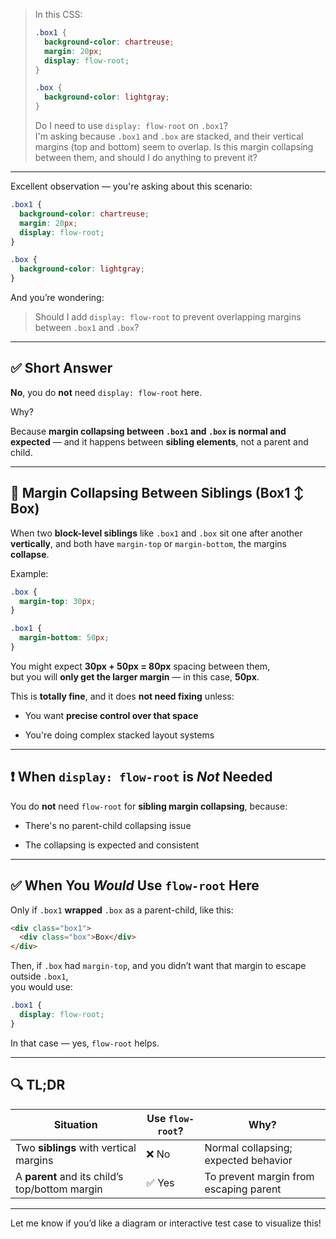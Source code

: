

> In this CSS:
> 
> ```css
> .box1 {
>   background-color: chartreuse;
>   margin: 20px;
>   display: flow-root;
> }
> 
> .box {
>   background-color: lightgray;
> }
> ```
> 
> Do I need to use `display: flow-root` on `.box1`?  
> I'm asking because `.box1` and `.box` are stacked, and their vertical margins (top and bottom) seem to overlap. Is this margin collapsing between them, and should I do anything to prevent it?


---


Excellent observation — you're asking about this scenario:

```css
.box1 {
  background-color: chartreuse;
  margin: 20px;
  display: flow-root;
}

.box {
  background-color: lightgray;
}
```

And you’re wondering:

> Should I add `display: flow-root` to prevent overlapping margins between `.box1` and `.box`?

---

## ✅ Short Answer

**No**, you do **not** need `display: flow-root` here.

Why?

Because **margin collapsing between `.box1` and `.box` is normal and expected** — and it happens between **sibling elements**, not a parent and child.

---

## 🧠 Margin Collapsing Between Siblings (Box1 ↕ Box)

When two **block-level siblings** like `.box1` and `.box` sit one after another **vertically**, and both have `margin-top` or `margin-bottom`, the margins **collapse**.

Example:

```css
.box {
  margin-top: 30px;
}

.box1 {
  margin-bottom: 50px;
}
```

You might expect **30px + 50px = 80px** spacing between them,  
but you will **only get the larger margin** — in this case, **50px**.

This is **totally fine**, and it does **not need fixing** unless:

- You want **precise control over that space**
    
- You're doing complex stacked layout systems
    

---

## ❗ When `display: flow-root` is _Not_ Needed

You do **not** need `flow-root` for **sibling margin collapsing**, because:

- There's no parent-child collapsing issue
    
- The collapsing is expected and consistent
    

---

## ✅ When You _Would_ Use `flow-root` Here

Only if `.box1` **wrapped** `.box` as a parent-child, like this:

```html
<div class="box1">
  <div class="box">Box</div>
</div>
```

Then, if `.box` had `margin-top`, and you didn’t want that margin to escape outside `.box1`,  
you would use:

```css
.box1 {
  display: flow-root;
}
```

In that case — yes, `flow-root` helps.

---

## 🔍 TL;DR

|Situation|Use `flow-root`?|Why?|
|---|---|---|
|Two **siblings** with vertical margins|❌ No|Normal collapsing; expected behavior|
|A **parent** and its child’s top/bottom margin|✅ Yes|To prevent margin from escaping parent|

---

Let me know if you’d like a diagram or interactive test case to visualize this!
